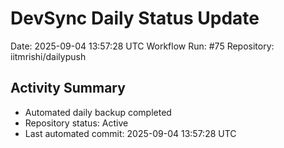 # DevSync Daily Status Update
Date: 2025-09-04 13:57:28 UTC
Workflow Run: #75
Repository: iitmrishi/dailypush

## Activity Summary
- Automated daily backup completed
- Repository status: Active
- Last automated commit: 2025-09-04 13:57:28 UTC
